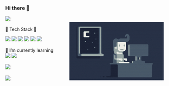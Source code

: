 ### Hi there 👋

<!--
**prgmr99/prgmr99** is a ✨ _special_ ✨ repository because its `README.md` (this file) appears on your GitHub profile.

Here are some ideas to get you started:

- 🔭 I’m currently working on ...
- 🌱 I’m currently learning ...
- 👯 I’m looking to collaborate on ...
- 🤔 I’m looking for help with ...
- 💬 Ask me about ...
- 📫 How to reach me: ...
- 😄 Pronouns: ...
- ⚡ Fun fact: ...
-->

<div>
  	<img src="https://capsule-render.vercel.app/api?type=waving&color=auto&height=200&section=header&text=prgmr99_github&fontSize=70" />
</div>

<img alt="Night Coding" src="https://raw.githubusercontent.com/AVS1508/AVS1508/master/assets/Night-Coding.gif" align="right"/>

🔭 Tech Stack 🔭
<div>
	<img src="https://img.shields.io/badge/C-A8B9CC?style=flat&logo=C&logoColor=white" />
	<img src="https://img.shields.io/badge/C++-00599C?style=flat&logo=C%2B%2B&logoColor=white" />
	<img src="https://img.shields.io/badge/Java-007396?style=flat&logo=Java&logoColor=white" />
	<img src="https://img.shields.io/badge/HTML5-E34F26?style=flat&logo=HTML5&logoColor=white" />
	<img src="https://img.shields.io/badge/Python-3776AB?style=flat&logo=Python&logoColor=white" />
	<img src="https://img.shields.io/badge/Javascript-F7DF1E?style=flat&logo=Javascript&logoColor=white" />
</div>
</br>
🌱 I’m currently learning
<div>
	<img src="https://img.shields.io/badge/React-61DAFB?style=flat&logo=React&logoColor=white" />
	<img src="https://img.shields.io/badge/Typescript-3178C6?style=flat&logo=Typescript&logoColor=white" />
</div>

</br>
<div>
	<img src="https://github-readme-stats.vercel.app/api/top-langs/?username=prgmr99&layout=compact&theme=blue-green"><br><br>
	<img src="https://github-readme-stats.vercel.app/api?username=prgmr99&show_icons=true&theme=blue-green">
</div>
